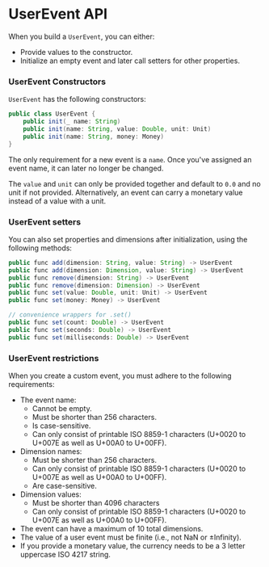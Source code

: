 # UserEvent API

When you build a `UserEvent`, you can either:&#x20;

* Provide values to the constructor.
* Initialize an empty event and later call setters for other properties.&#x20;

### UserEvent Constructors

`UserEvent` has the following constructors:

```java
public class UserEvent {
    public init(_ name: String)
    public init(name: String, value: Double, unit: Unit)
    public init(name: String, money: Money)
}
```

The only requirement for a new event is a `name`. Once you've assigned an event name, it can later no longer be changed.

The `value` and `unit` can only be provided together and default to `0.0` and no unit if not provided. Alternatively, an event can carry a monetary value instead of a value with a unit.

### UserEvent setters

You can also set properties and dimensions after initialization, using the following methods:

```java
public func add(dimension: String, value: String) -> UserEvent
public func add(dimension: Dimension, value: String) -> UserEvent
public func remove(dimension: String) -> UserEvent
public func remove(dimension: Dimension) -> UserEvent
public func set(value: Double, unit: Unit) -> UserEvent
public func set(money: Money) -> UserEvent

// convenience wrappers for .set()
public func set(count: Double) -> UserEvent
public func set(seconds: Double) -> UserEvent
public func set(milliseconds: Double) -> UserEvent
```

### UserEvent restrictions

When you create a custom event, you must adhere to the following requirements:

* The event name:&#x20;
  * Cannot be empty.
  * Must be shorter than 256 characters.
  * Is case-sensitive.
  * Can only consist of printable ISO 8859-1 characters (U+0020 to U+007E as well as U+00A0 to U+00FF).
* Dimension names:&#x20;
  * Must be shorter than 256 characters.
  * Can only consist of printable ISO 8859-1 characters (U+0020 to U+007E as well as U+00A0 to U+00FF).
  * Are case-sensitive.
* Dimension values:&#x20;
  * Must be shorter than 4096 characters
  * Can only consist of printable ISO 8859-1 characters (U+0020 to U+007E as well as U+00A0 to U+00FF).
* The event can have a maximum of 10 total dimensions.
* The value of a user event must be finite (i.e., not NaN or ±Infinity).&#x20;
* If you provide a monetary value, the currency needs to be a 3 letter uppercase ISO 4217 string.
